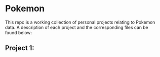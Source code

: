 # Pokemon

This repo is a working collection of personal projects relating to Pokemon data. A description of each project and the corresponding files can be found below:

## Project 1: 
